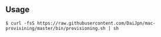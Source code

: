 ## Usage

```
$ curl -fsS https://raw.githubusercontent.com/DaiJpn/mac-provisining/master/bin/provisioning.sh | sh
```
